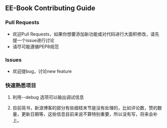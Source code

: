 ## EE-Book Contributing Guide

### Pull Requests

* 欢迎Pull Requests，如果你想要添加新功能或对代码进行大面积修改，请先提一个issue进行讨论
* 请尽可能遵循PEP8规范

### Issues

* 欢迎提bug，讨论new feature

### 快速熟悉项目

1. 利用--debug 选项可以输出调试信息

2. 目前简书，新浪博客的部分有些细枝末节是没有处理的，比如评论数，赞的数量，更新日期等，这些信息目前来说不算特别重要，所以没有写，将来会补上。